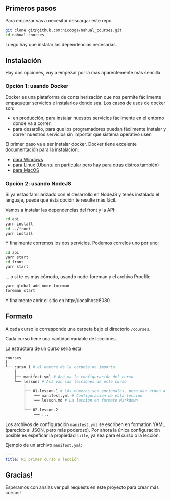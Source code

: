 ## Primeros pasos

Para empezar vas a necesitar descargar este repo.

~~~bash
git clone git@github.com:nicooga/nahual_courses.git
cd nahual_courses
~~~

Luego hay que instalar las dependencias necesarias.

## Instalación

Hay dos opciones, voy a empezar por la mas aparentemente más sencilla

### Opción 1: usando Docker

Docker es una plataforma de containerización que nos permite fácilmente empaquetar servicios e instalarlos donde sea. Los casos de usos de docker son:

 - en producción, para instalar nuestros servicios fácilmente en el entorno donde va a correr.
 - para desarollo, para que los programadores puedan fácilmente instalar y correr nuestros servicios sin importar que sistema operativo usen

El primer paso va a ser instalar docker. Docker tiene excelente documentación para la instalación:

- [para Windows](https://docs.docker.com/docker-for-windows/install/)
- [para Linux (Ubuntu en particular pero hay para otras distros también)](https://docs.docker.com/install/linux/docker-ce/ubuntu/)
- [para MacOS](https://docs.docker.com/docker-for-mac/install/)

### Opción 2: usando NodeJS

Si ya estas familiarizado con el desarrollo en NodeJS y tenés instalado el lenguaje, puede que ésta opción te resulte más fácil.

Vamos a instalar las dependencias del front y la API:

~~~bash
cd api
yarn install
cd ../front
yarn install
~~~

Y finalmente corremos los dos servicios. Podemos correlos uno por uno:

~~~bash
cd api
yarn start
cd front
yarn start
~~~

... o si te es más cómodo, usando node-foreman y el archivo Procfile

~~~bash
yarn global add node-foreman
foreman start
~~~

Y finalmente abrir el sitio en http://localhost:8080.

## Formato

A cada curso le corresponde una carpeta bajo el directorio `/courses`.

Cada curso tiene una cantidad variable de lecciónes.

La estructura de un curso sería esta:

~~~bash
courses
│
└── curso_1 # el nombre de la carpeta no importa
    │
    ├── manifest.yml # Acá va la configuración del curso
    └── lessons # Acá van las lecciones de este curso
        │
        ├── 01-lesson-1 # Lós números son opcionales, pero dan órden a las lecciones
        │   ├── manifest.yml # Configuración de esta lección
        │   └── lesson.md # La lección en formato Markdown
        │
        └── 02-lesson-2
            └── ...
~~~

Los archivos de configuración `manifest.yml` se escriben en formation YAML (parecido al JSON, pero más poderoso).
Por ahora la única configuración posible es espeficar la propiedad `title`, ya sea para el curso o la lección.

Ejemplo de un archivo `manifest.yml`:

~~~yaml
---
title: Mi primer curso o lección
~~~

## Gracias!

Esperamos con ansias ver pull requests en este proyecto para crear más cursos!
